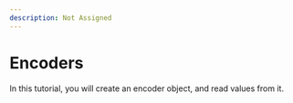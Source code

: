 ```yaml
---
description: Not Assigned
---
```


# Encoders

In this tutorial, you will create an encoder object, and read values from it.

